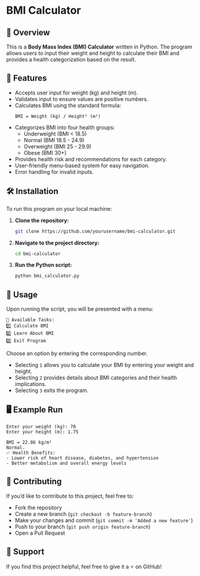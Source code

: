 # BMI Calculator

## 📌 Overview
This is a **Body Mass Index (BMI) Calculator** written in Python. The program allows users to input their weight and height to calculate their BMI and provides a health categorization based on the result.

## 🚀 Features
- Accepts user input for weight (kg) and height (m).
- Validates input to ensure values are positive numbers.
- Calculates BMI using the standard formula:
  ```
  BMI = Weight (kg) / Height² (m²)
  ```
- Categorizes BMI into four health groups:
  - Underweight (BMI < 18.5)
  - Normal (BMI 18.5 - 24.9)
  - Overweight (BMI 25 - 29.9)
  - Obese (BMI 30+)
- Provides health risk and recommendations for each category.
- User-friendly menu-based system for easy navigation.
- Error handling for invalid inputs.

## 🛠️ Installation
To run this program on your local machine:

1. **Clone the repository:**
   ```sh
   git clone https://github.com/yourusername/bmi-calculator.git
   ```
2. **Navigate to the project directory:**
   ```sh
   cd bmi-calculator
   ```
3. **Run the Python script:**
   ```sh
   python bmi_calculator.py
   ```

## 📖 Usage
Upon running the script, you will be presented with a menu:
```
📌 Available Tasks:
1️⃣ Calculate BMI
2️⃣ Learn About BMI
3️⃣ Exit Program
```
Choose an option by entering the corresponding number.
- Selecting `1` allows you to calculate your BMI by entering your weight and height.
- Selecting `2` provides details about BMI categories and their health implications.
- Selecting `3` exits the program.

## 🖥️ Example Run
```
Enter your weight (kg): 70
Enter your height (m): 1.75

BMI = 22.86 kg/m²
Normal.
✅ Health Benefits:
- Lower risk of heart disease, diabetes, and hypertension
- Better metabolism and overall energy levels
```

## 🤝 Contributing
If you’d like to contribute to this project, feel free to:
- Fork the repository
- Create a new branch (`git checkout -b feature-branch`)
- Make your changes and commit (`git commit -m 'Added a new feature'`)
- Push to your branch (`git push origin feature-branch`)
- Open a Pull Request

## 🌟 Support
If you find this project helpful, feel free to give it a ⭐ on GitHub!


